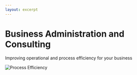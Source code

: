 ```yaml
---
layout: excerpt
---
```


# Business Administration and Consulting

Improving operational and process efficiency for your business

![Process Efficiency](img\BusinessAdminProcess.jpg)
